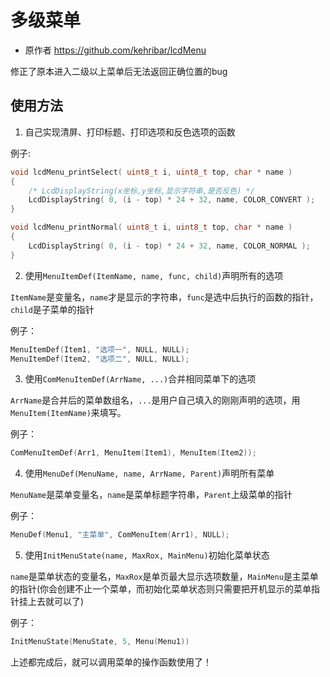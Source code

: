 # 多级菜单

* 原作者 https://github.com/kehribar/lcdMenu

修正了原本进入二级以上菜单后无法返回正确位置的bug



## 使用方法

1. 自己实现清屏、打印标题、打印选项和反色选项的函数

例子:

```C
void lcdMenu_printSelect( uint8_t i, uint8_t top, char * name )
{
    /* LcdDisplayString(x坐标,y坐标,显示字符串,是否反色) */
	LcdDisplayString( 0, (i - top) * 24 + 32, name, COLOR_CONVERT );
}

void lcdMenu_printNormal( uint8_t i, uint8_t top, char * name )
{
	LcdDisplayString( 0, (i - top) * 24 + 32, name, COLOR_NORMAL );
}
```



2. 使用`MenuItemDef(ItemName, name, func, child)`声明所有的选项

`ItemName`是变量名，`name`才是显示的字符串，`func`是选中后执行的函数的指针，`child`是子菜单的指针

例子：

```c
MenuItemDef(Item1, "选项一", NULL, NULL);
MenuItemDef(Item2, "选项二", NULL, NULL);
```



3. 使用`ComMenuItemDef(ArrName, ...)`合并相同菜单下的选项

`ArrName`是合并后的菜单数组名，`...`是用户自己填入的刚刚声明的选项，用`MenuItem(ItemName)`来填写。

例子：

```C
ComMenuItemDef(Arr1, MenuItem(Item1), MenuItem(Item2));
```



4. 使用`MenuDef(MenuName, name, ArrName, Parent)`声明所有菜单

`MenuName`是菜单变量名，`name`是菜单标题字符串，`Parent`上级菜单的指针

例子：

```c
MenuDef(Menu1, "主菜单", ComMenuItem(Arr1), NULL);
```



5. 使用`InitMenuState(name, MaxRox, MainMenu)`初始化菜单状态

`name`是菜单状态的变量名，`MaxRox`是单页最大显示选项数量，`MainMenu`是主菜单的指针(你会创建不止一个菜单，而初始化菜单状态则只需要把开机显示的菜单指针挂上去就可以了)

例子：

```c
InitMenuState(MenuState, 5, Menu(Menu1))
```



上述都完成后，就可以调用菜单的操作函数使用了！
